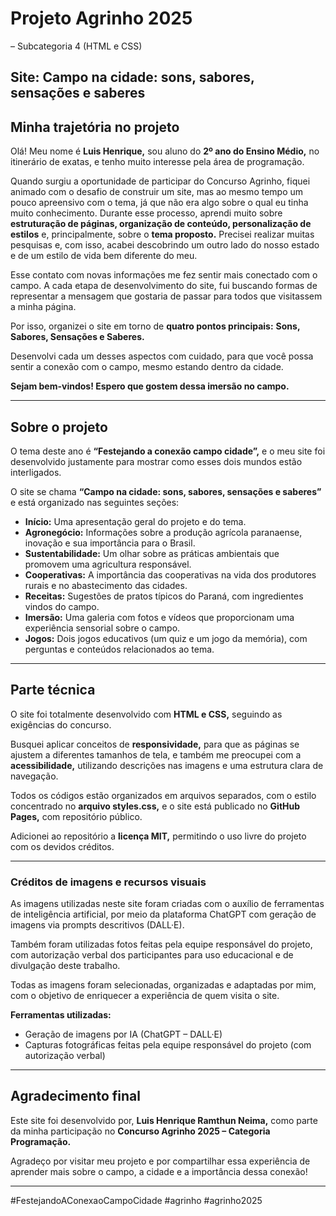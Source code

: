 # Projeto Agrinho 2025
– Subcategoria 4 (HTML e CSS)

## Site: Campo na cidade: sons, sabores, sensações e saberes

## Minha trajetória no projeto

Olá! Meu nome é **Luis Henrique,** sou aluno do **2º ano do Ensino Médio,** no itinerário de exatas, e tenho muito interesse pela área de programação.

Quando surgiu a oportunidade de participar do Concurso Agrinho, fiquei animado com o desafio de construir um site, mas ao mesmo tempo um pouco apreensivo com o tema, já que não era algo sobre o qual eu tinha muito conhecimento. Durante esse processo, aprendi muito sobre **estruturação de páginas, organização de conteúdo, personalização de estilos** e, principalmente, sobre o **tema proposto.** Precisei realizar muitas pesquisas e, com isso, acabei descobrindo um outro lado do nosso estado e de um estilo de vida bem diferente do meu.

Esse contato com novas informações me fez sentir mais conectado com o campo. A cada etapa de desenvolvimento do site, fui buscando formas de representar a mensagem que gostaria de passar para todos que visitassem a minha página.

Por isso, organizei o site em torno de **quatro pontos principais:**
**Sons, Sabores, Sensações e Saberes.**

Desenvolvi cada um desses aspectos com cuidado, para que você possa sentir a conexão com o campo, mesmo estando dentro da cidade.

**Sejam bem-vindos! Espero que gostem dessa imersão no campo.**

---

## Sobre o projeto

O tema deste ano é **“Festejando a conexão campo cidade”,** e o meu site foi desenvolvido justamente para mostrar como esses dois mundos estão interligados.

O site se chama **“Campo na cidade: sons, sabores, sensações e saberes”** e está organizado nas seguintes seções:

- **Início:** Uma apresentação geral do projeto e do tema.
- **Agronegócio:** Informações sobre a produção agrícola paranaense, inovação e sua importância para o Brasil.
- **Sustentabilidade:** Um olhar sobre as práticas ambientais que promovem uma agricultura responsável.
- **Cooperativas:** A importância das cooperativas na vida dos produtores rurais e no abastecimento das cidades.
- **Receitas:** Sugestões de pratos típicos do Paraná, com ingredientes vindos do campo.
- **Imersão:** Uma galeria com fotos e vídeos que proporcionam uma experiência sensorial sobre o campo.
- **Jogos:** Dois jogos educativos (um quiz e um jogo da memória), com perguntas e conteúdos relacionados ao tema.

---

## Parte técnica

O site foi totalmente desenvolvido com **HTML e CSS,** seguindo as exigências do concurso.

Busquei aplicar conceitos de **responsividade,** para que as páginas se ajustem a diferentes tamanhos de tela, e também me preocupei com a **acessibilidade,** utilizando descrições nas imagens e uma estrutura clara de navegação.

Todos os códigos estão organizados em arquivos separados, com o estilo concentrado no **arquivo styles.css,** e o site está publicado no **GitHub Pages,** com repositório público.

Adicionei ao repositório a **licença MIT,** permitindo o uso livre do projeto com os devidos créditos.

---

### Créditos de imagens e recursos visuais

As imagens utilizadas neste site foram criadas com o auxílio de ferramentas de inteligência artificial, por meio da plataforma ChatGPT com geração de imagens via prompts descritivos (DALL·E).  

Também foram utilizadas fotos feitas pela equipe responsável do projeto, com autorização verbal dos participantes para uso educacional e de divulgação deste trabalho.  

Todas as imagens foram selecionadas, organizadas e adaptadas por mim, com o objetivo de enriquecer a experiência de quem visita o site.

**Ferramentas utilizadas:**  
- Geração de imagens por IA (ChatGPT – DALL·E)  
- Capturas fotográficas feitas pela equipe responsável do projeto (com autorização verbal)

---

## Agradecimento final

Este site foi desenvolvido por, **Luis Henrique Ramthun Neima,** como parte da minha participação no **Concurso Agrinho 2025 – Categoria Programação.**

Agradeço por visitar meu projeto e por compartilhar essa experiência de aprender mais sobre o campo, a cidade e a importância dessa conexão!

---

#FestejandoAConexaoCampoCidade #agrinho #agrinho2025